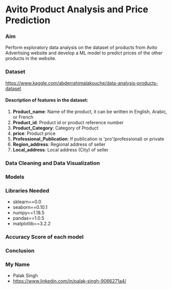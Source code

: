 # Avito Product Analysis and Price Prediction
### Aim
Perform exploratory data analysis on the dataset of products from Avito Advertising website and develop a ML model to predict prices of the other products in the website.

### Dataset
https://www.kaggle.com/abderrahimalakouche/data-analysis-products-dataset

#### Description of features in the dataset:
1. **Product_name**: Name of the product, it can be written in English, Arabic, or French 
2. **Product_id**: Product id or product reference number
3. **Product_Category**: Category of Product
4. **price**: Product price
5. **Professional_Publication**: If publication is 'pro'(professional) or private
6. **Region_address**: Regional address of seller
7. **Local_address**: Local address (City) of seller

### Data Cleaning and Data Visualization 

### Models

### Libraries Needed
* sklearn==0.0
* seaborn==0.10.1
* numpy==1.18.5
* pandas==1.0.5
* matplotlib==3.2.2

### Accuracy Score of each model

### Conclusion

### My Name
* Palak Singh
* https://www.linkedin.com/in/palak-singh-9066271a4/
